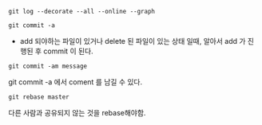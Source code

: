 
```
git log --decorate --all --online --graph
```


```
git commit -a 
```
- add 되야하는 파일이 있거나 delete 된 파일이 있는 상태 일때, 알아서 add 가 진행된 후 commit 이 된다.

```
git commit -am message
```

git commit -a 에서 coment 를 남길 수 있다.

`git rebase master`


다른 사람과 공유되지 않는 것을 rebase해야함.
